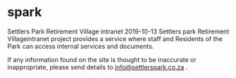 # spark
Settlers Park Retirement Village intranet
2019-10-13
Settlers park Retirement Villageintranet project provides a service where staff and 
Residents of the Park can access internal services and documents.

If any information found on the site is thought to be inaccurate or inappropriate, 
please send details to info@settlerspark.co.za .
